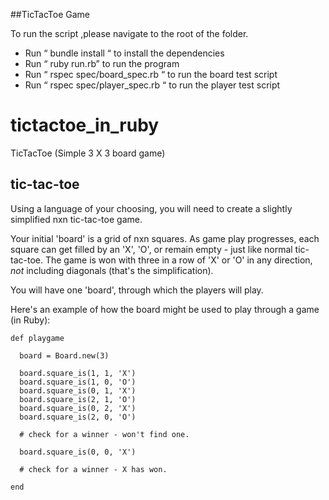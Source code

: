 ##TicTacToe Game

To run the script ,please navigate to the root of the folder.
- Run “ bundle install “ to install the dependencies
- Run “ ruby run.rb” to run the program
- Run “ rspec spec/board_spec.rb “ to run the board test script
- Run “ rspec spec/player_spec.rb “ to run the player test script

# tictactoe_in_ruby
TicTacToe (Simple 3 X 3 board game)

## tic-tac-toe

Using a language of your choosing, you will need to create a slightly simplified nxn tic-tac-toe game.

Your initial 'board' is a grid of nxn squares. As game play progresses,
each square can get filled by an 'X', 'O', or remain empty - just like normal
tic-tac-toe.  The game is won with three in a row of 'X' or 'O' in any
direction, _not_ including diagonals (that's the simplification).

You will have one 'board', through which the players will play.

Here's an example of how the board might be used to play through a game (in Ruby):

    def playgame

      board = Board.new(3)

      board.square_is(1, 1, 'X')
      board.square_is(1, 0, 'O')
      board.square_is(0, 1, 'X')
      board.square_is(2, 1, 'O')
      board.square_is(0, 2, 'X')
      board.square_is(2, 0, 'O')

      # check for a winner - won't find one.

      board.square_is(0, 0, 'X')

      # check for a winner - X has won.

    end
